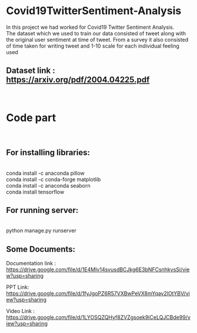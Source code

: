 # Covid19TwitterSentiment-Analysis
In this project we had worked for Covid19 Twitter Sentiment Analysis. <br />
The dataset which we used to train our data consisted of tweet along with the original user sentiment at time of tweet. From a survey it also consisted of time taken for writing tweet and  1-10 scale for each individual feeling used

## Dataset link : https://arxiv.org/pdf/2004.04225.pdf

 <br />
 
# Code part


 <br />
 
## For installing libraries:   
<br />
conda install -c anaconda pillow  <br />
conda install -c conda-forge matplotlib  <br />
conda install -c anaconda seaborn  <br />
conda install tensorflow  <br />


## For running server: 
<br />
python manage.py runserver  <br />

## Some Documents:

Documentation link : https://drive.google.com/file/d/1E4MIv14svusdBCJkg6E3bNFCsnhkysSj/view?usp=sharing

PPT Link: https://drive.google.com/file/d/1fyJgoPZ6R57VXBwPeVX8mYqay2lOtYBV/view?usp=sharing

Video Link : https://drive.google.com/file/d/1LYOSQZQHyf8ZVZgsoek9iCeLQJCBde99/view?usp=sharing 
